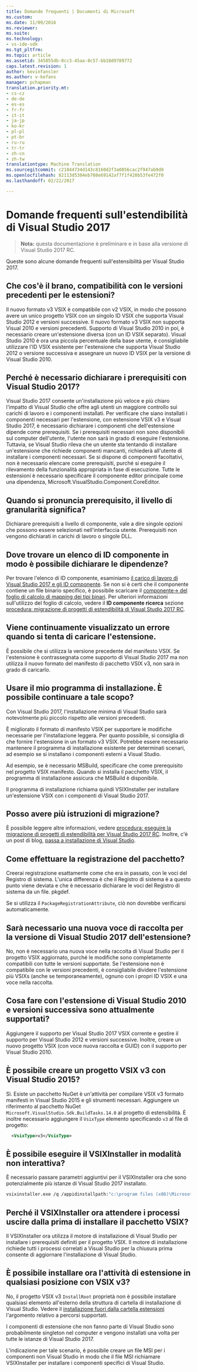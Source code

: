 ```yaml
---
title: Domande frequenti | Documenti di Microsoft
ms.custom: 
ms.date: 11/09/2016
ms.reviewer: 
ms.suite: 
ms.technology:
- vs-ide-sdk
ms.tgt_pltfrm: 
ms.topic: article
ms.assetid: 345855db-0cc3-45aa-8c57-bb18d9789772
caps.latest.revision: 1
author: kevinfansler
ms.author: v-kefans
manager: pchapman
translation.priority.mt:
- cs-cz
- de-de
- es-es
- fr-fr
- it-it
- ja-jp
- ko-kr
- pl-pl
- pt-br
- ru-ru
- tr-tr
- zh-cn
- zh-tw
translationtype: Machine Translation
ms.sourcegitcommit: c21844734d143c8160d2f3a0856cac2f947ab9d0
ms.openlocfilehash: 82113d5304eb708e69142af7f1f428b53fe472f0
ms.lasthandoff: 02/22/2017

---
```

# <a name="faq-for-visual-studio-2017-extensibility"></a>Domande frequenti sull'estendibilità di Visual Studio 2017

>**Nota:** questa documentazione è preliminare e in base alla versione di Visual Studio 2017 RC.

Queste sono alcune domande frequenti sull'estensibilità per Visual Studio 2017.

## <a name="what-is-the-backwards-compatibility-story-for-extensions"></a>Che cos'è il brano, compatibilità con le versioni precedenti per le estensioni?

Il nuovo formato v3 VSIX è compatibile con v2 VSIX, in modo che possono avere un unico progetto VSIX con un singolo ID VSIX che supporta Visual Studio 2012 e versioni successive. Il nuovo formato v3 VSIX non supporta Visual 2010 e versioni precedenti. Supporto di Visual Studio 2010 in poi, è necessario creare un'estensione diversa (con un ID VSIX separato). Visual Studio 2010 è ora una piccola percentuale della base utente, è consigliabile utilizzare l'ID VSIX esistente per l'estensione che supporta Visual Studio 2012 o versione successiva e assegnare un nuovo ID VSIX per la versione di Visual Studio 2010.

## <a name="why-do-i-need-to-declare-prerequisites-with-visual-studio-2017"></a>Perché è necessario dichiarare i prerequisiti con Visual Studio 2017?

Visual Studio 2017 consente un'installazione più veloce e più chiaro l'impatto di Visual Studio che offre agli utenti un maggiore controllo sui carichi di lavoro e i componenti installati. Per verificare che siano installati i componenti necessari per l'estensione, con estensione VSIX v3 e Visual Studio 2017, è necessario dichiarare i componenti che dell'estensione dipende come prerequisiti. Se i prerequisiti necessari non sono disponibili sul computer dell'utente, l'utente non sarà in grado di eseguire l'estensione. Tuttavia, se Visual Studio rileva che un utente sta tentando di installare un'estensione che richiede componenti mancanti, richiederà all'utente di installare i componenti necessari. Se si dispone di componenti facoltativi, non è necessario elencare come prerequisiti, purché si eseguire il rilevamento della funzionalità appropriata in fase di esecuzione. Tutte le estensioni è necessario specificare il componente editor principale come una dipendenza, Microsoft.VisualStudio.Component.CoreEditor.

## <a name="when-you-say-prerequisite-what-level-of-granularity-do-you-mean"></a>Quando si pronuncia prerequisito, il livello di granularità significa?

Dichiarare prerequisiti a livello di componente, vale a dire singole opzioni che possono essere selezionati nell'interfaccia utente. Prerequisiti non vengono dichiarati in carichi di lavoro o singole DLL.

## <a name="where-do-i-find-a-list-of-component-ids-so-i-can-declare-dependencies"></a>Dove trovare un elenco di ID componente in modo è possibile dichiarare le dipendenze?

Per trovare l'elenco di ID componente, esaminiamo [il carico di lavoro di Visual Studio 2017 e gli ID componente](https://aka.ms/vs2017componentIDs). Se non si è certi che il componente contiene un file binario specifico, è possibile scaricare il [componente-> del foglio di calcolo di mapping dei tipi binari](https://aka.ms/vs2017componentid-binaries). Per ulteriori informazioni sull'utilizzo del foglio di calcolo, vedere il **ID componente ricerca** sezione [procedura: migrazione di progetti di estendibilità di Visual Studio 2017 RC](how-to-migrate-extensibility-projects-to-visual-studio-2017.md).

## <a name="i-keep-getting-an-error-when-i-try-to-upload-my-extension"></a>Viene continuamente visualizzato un errore quando si tenta di caricare l'estensione.

È possibile che si utilizza la versione precedente del manifesto VSIX. Se l'estensione è contrassegnata come supporto di Visual Studio 2017 ma non utilizza il nuovo formato del manifesto di pacchetto VSIX v3, non sarà in grado di caricarlo.

## <a name="i-use-my-own-installer-can-i-continue-to-do-that"></a>Usare il mio programma di installazione. È possibile continuare a tale scopo?

Con Visual Studio 2017, l'installazione minima di Visual Studio sarà notevolmente più piccolo rispetto alle versioni precedenti.

È migliorato il formato di manifesto VSIX per supportare le modifiche necessarie per l'installazione leggera. Per quanto possibile, si consiglia di che fornire l'estensione in un formato v3 VSIX. Potrebbe essere necessario mantenere il programma di installazione esistente per determinati scenari, ad esempio se si installano i componenti esterni a Visual Studio.

Ad esempio, se è necessario MSBuild, specificare che come prerequisito nel progetto VSIX manifesto. Quando si installa il pacchetto VSIX, il programma di installazione assicura che MSBuild è disponibile.

Il programma di installazione richiama quindi VSIXInstaller per installare un'estensione VSIX con i componenti di Visual Studio 2017.

## <a name="can-you-give-me-more-migration-guidance"></a>Posso avere più istruzioni di migrazione?

È possibile leggere altre informazioni, vedere [procedura: eseguire la migrazione di progetti di estendibilità per Visual Studio 2017 RC](how-to-migrate-extensibility-projects-to-visual-studio-2017.md). Inoltre, c'è un post di blog, [passa a installazione di Visual Studio](https://blogs.msdn.microsoft.com/heaths/2016/09/15/changes-to-visual-studio-15-setup).

## <a name="how-do-i-do-package-registration"></a>Come effettuare la registrazione del pacchetto?

Creerai registrazione esattamente come che era in passato, con le voci del Registro di sistema. L'unica differenza è che il Registro di sistema è a questo punto viene deviata e che è necessario dichiarare le voci del Registro di sistema da un file. pkgdef.

Se si utilizza il `PackageRegistrationAttribute`, ciò non dovrebbe verificarsi automaticamente.

## <a name="will-i-need-a-new-gallery-entry-for-the-visual-studio-2017-version-of-my-extension"></a>Sarà necessario una nuova voce di raccolta per la versione di Visual Studio 2017 dell'estensione?

No, non è necessario una nuova voce nella raccolta di Visual Studio per il progetto VSIX aggiornato, purché le modifiche sono completamente compatibili con tutte le versioni supportate. Se l'estensione non è compatibile con le versioni precedenti, è consigliabile dividere l'estensione più VSIXs (anche se temporaneamente), ognuno con i propri ID VSIX e una voce nella raccolta.

## <a name="what-should-i-do-with-my-extension-that-currently-supports-visual-studio-2010-and-later"></a>Cosa fare con l'estensione di Visual Studio 2010 e versioni successiva sono attualmente supportati?

Aggiungere il supporto per Visual Studio 2017 VSIX corrente e gestire il supporto per Visual Studio 2012 e versioni successive. Inoltre, creare un nuovo progetto VSIX (con voce nuova raccolta e GUID) con il supporto per Visual Studio 2010.

## <a name="can-i-build-a-vsix-v3-with-visual-studio-2015"></a>È possibile creare un progetto VSIX v3 con Visual Studio 2015?

Sì. Esiste un pacchetto NuGet è un'attività per compilare VSIX v3 formato manifesti in Visual Studio 2015 e gli strumenti necessari. Aggiungere un riferimento al pacchetto NuGet `Microsoft.VisualStudio.Sdk.BuildTasks.14.0` al progetto di estensibilità. È inoltre necessario aggiungere il `VsixType` elemento specificando `v3` al file di progetto:

```xml
  <VsixType>v3</VsixType>
```

## <a name="can-i-run-the-vsixinstaller-in-quiet-mode"></a>È possibile eseguire il VSIXInstaller in modalità non interattiva?

È necessario passare parametri aggiuntivi per il VSIXInstaller ora che sono potenzialmente più istanze di Visual Studio 2017 installato.

```bash
vsixinstaller.exe /q /appidinstallpath:"c:\program files (x86)\Microsoft Visual Studio\2017\Enterprise\Common7\IDE\devenv.exe" /appidname:"Visual Studio" /logFile:<path to log file> /skuName:Enterprise /skuVersion:15.0.25810.0 "KendoUI.Mvc.VSPackage.vsix"
```

## <a name="why-does-the-vsixinstaller-now-wait-for-processes-to-exit-before-installing-the-vsix"></a>Perché il VSIXInstaller ora attendere i processi uscire dalla prima di installare il pacchetto VSIX?

Il VSIXInstaller ora utilizza il motore di installazione di Visual Studio per installare i prerequisiti definiti per il progetto VSIX. Il motore di installazione richiede tutti i processi correlati a Visual Studio per la chiusura prima consente di aggiornare l'installazione di Visual Studio.

## <a name="can-i-now-install-my-extension-assets-to-any-location-with-vsix-v3"></a>È possibile installare ora l'attività di estensione in qualsiasi posizione con VSIX v3?

No, il progetto VSIX v3 `InstallRoot` proprietà non è possibile installare qualsiasi elemento all'esterno della struttura di cartella di installazione di Visual Studio. Vedere il [installazione fuori dalla cartella estensioni](set-install-root.md) l'argomento relativo a percorsi supportati. 

I componenti di estensione che non fanno parte di Visual Studio sono probabilmente singleton nel computer e vengono installati una volta per tutte le istanze di Visual Studio 2017.

L'indicazione per tale scenario, è possibile creare un file MSI per i componenti non Visual Studio in modo che il file MSI richiamare VSIXInstaller per installare i componenti specifici di Visual Studio.
